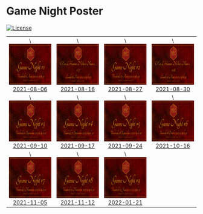 
<!-- README.md is generated from README.Rmd. Please edit that file -->

# Game Night Poster

<!-- badges: start -->

[![License](https://img.shields.io/github/license/mcanouil/game-night)](LICENSE)
<!-- badges: end -->

<table>
<tr>
<td align="center">
\<a
href=“posters/2021-08-06><img alt="Poster for 2021-08-06 game night" src="thumbs/2021-08-06.png" width="192" height="108" /><br/>2021-08-06</a>
</td>
<td align="center">
\<a
href=“posters/2021-08-16><img alt="Poster for 2021-08-16 game night" src="thumbs/2021-08-16.png" width="192" height="108" /><br/>2021-08-16</a>
</td>
<td align="center">
\<a
href=“posters/2021-08-27><img alt="Poster for 2021-08-27 game night" src="thumbs/2021-08-27.png" width="192" height="108" /><br/>2021-08-27</a>
</td>
<td align="center">
\<a
href=“posters/2021-08-30><img alt="Poster for 2021-08-30 game night" src="thumbs/2021-08-30.png" width="192" height="108" /><br/>2021-08-30</a>
</td>
</tr>
<tr>
<td align="center">
\<a
href=“posters/2021-09-10><img alt="Poster for 2021-09-10 game night" src="thumbs/2021-09-10.png" width="192" height="108" /><br/>2021-09-10</a>
</td>
<td align="center">
\<a
href=“posters/2021-09-17><img alt="Poster for 2021-09-17 game night" src="thumbs/2021-09-17.png" width="192" height="108" /><br/>2021-09-17</a>
</td>
<td align="center">
\<a
href=“posters/2021-09-24><img alt="Poster for 2021-09-24 game night" src="thumbs/2021-09-24.png" width="192" height="108" /><br/>2021-09-24</a>
</td>
<td align="center">
\<a
href=“posters/2021-10-16><img alt="Poster for 2021-10-16 game night" src="thumbs/2021-10-16.png" width="192" height="108" /><br/>2021-10-16</a>
</td>
</tr>
<tr>
<td align="center">
\<a
href=“posters/2021-11-05><img alt="Poster for 2021-11-05 game night" src="thumbs/2021-11-05.png" width="192" height="108" /><br/>2021-11-05</a>
</td>
<td align="center">
\<a
href=“posters/2021-11-12><img alt="Poster for 2021-11-12 game night" src="thumbs/2021-11-12.png" width="192" height="108" /><br/>2021-11-12</a>
</td>
<td align="center">
\<a
href=“posters/2022-01-21><img alt="Poster for 2022-01-21 game night" src="thumbs/2022-01-21.png" width="192" height="108" /><br/>2022-01-21</a>
</td>
</tr>
</table>
